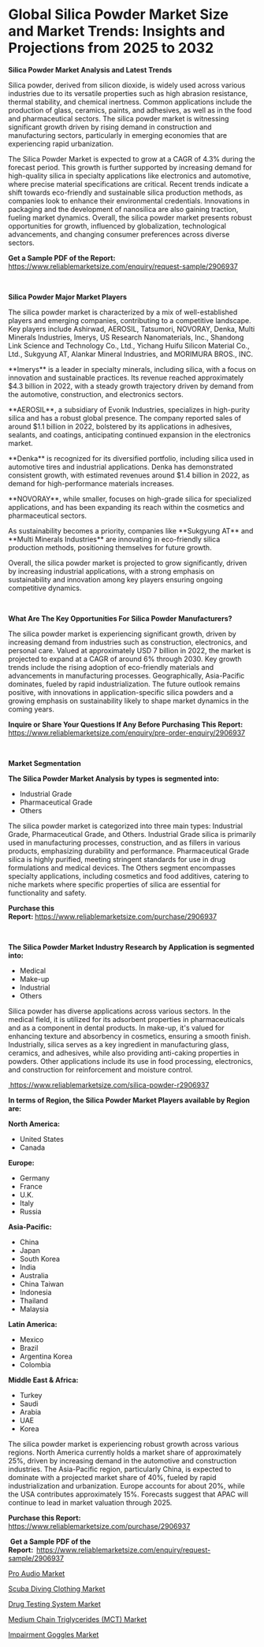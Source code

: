 <p><h1>Global Silica Powder Market Size and Market Trends: Insights and Projections from 2025 to 2032</h1></p><p><strong>Silica Powder Market Analysis and Latest Trends</strong></p>
<p><p>Silica powder, derived from silicon dioxide, is widely used across various industries due to its versatile properties such as high abrasion resistance, thermal stability, and chemical inertness. Common applications include the production of glass, ceramics, paints, and adhesives, as well as in the food and pharmaceutical sectors. The silica powder market is witnessing significant growth driven by rising demand in construction and manufacturing sectors, particularly in emerging economies that are experiencing rapid urbanization.</p><p>The Silica Powder Market is expected to grow at a CAGR of 4.3% during the forecast period. This growth is further supported by increasing demand for high-quality silica in specialty applications like electronics and automotive, where precise material specifications are critical. Recent trends indicate a shift towards eco-friendly and sustainable silica production methods, as companies look to enhance their environmental credentials. Innovations in packaging and the development of nanosilica are also gaining traction, fueling market dynamics. Overall, the silica powder market presents robust opportunities for growth, influenced by globalization, technological advancements, and changing consumer preferences across diverse sectors.</p></p>
<p><strong>Get a Sample PDF of the Report:&nbsp;</strong> <a href="https://www.reliablemarketsize.com/enquiry/request-sample/2906937?utm_campaign=2005&utm_medium=2&utm_source=Github&utm_content=ia&utm_term=12032025&utm_id=silica-powder">https://www.reliablemarketsize.com/enquiry/request-sample/2906937</a></p>
<p>&nbsp;</p>
<p><strong>Silica Powder Major Market Players</strong></p>
<p><p>The silica powder market is characterized by a mix of well-established players and emerging companies, contributing to a competitive landscape. Key players include Ashirwad, AEROSIL, Tatsumori, NOVORAY, Denka, Multi Minerals Industries, Imerys, US Research Nanomaterials, Inc., Shandong Link Science and Technology Co., Ltd., Yichang Huifu Silicon Material Co., Ltd., Sukgyung AT, Alankar Mineral Industries, and MORIMURA BROS., INC.</p><p>**Imerys** is a leader in specialty minerals, including silica, with a focus on innovation and sustainable practices. Its revenue reached approximately $4.3 billion in 2022, with a steady growth trajectory driven by demand from the automotive, construction, and electronics sectors.</p><p>**AEROSIL**, a subsidiary of Evonik Industries, specializes in high-purity silica and has a robust global presence. The company reported sales of around $1.1 billion in 2022, bolstered by its applications in adhesives, sealants, and coatings, anticipating continued expansion in the electronics market.</p><p>**Denka** is recognized for its diversified portfolio, including silica used in automotive tires and industrial applications. Denka has demonstrated consistent growth, with estimated revenues around $1.4 billion in 2022, as demand for high-performance materials increases.</p><p>**NOVORAY**, while smaller, focuses on high-grade silica for specialized applications, and has been expanding its reach within the cosmetics and pharmaceutical sectors. </p><p>As sustainability becomes a priority, companies like **Sukgyung AT** and **Multi Minerals Industries** are innovating in eco-friendly silica production methods, positioning themselves for future growth.</p><p>Overall, the silica powder market is projected to grow significantly, driven by increasing industrial applications, with a strong emphasis on sustainability and innovation among key players ensuring ongoing competitive dynamics.</p></p>
<p>&nbsp;</p>
<p><strong>What Are The Key Opportunities For Silica Powder Manufacturers?</strong></p>
<p><p>The silica powder market is experiencing significant growth, driven by increasing demand from industries such as construction, electronics, and personal care. Valued at approximately USD 7 billion in 2022, the market is projected to expand at a CAGR of around 6% through 2030. Key growth trends include the rising adoption of eco-friendly materials and advancements in manufacturing processes. Geographically, Asia-Pacific dominates, fueled by rapid industrialization. The future outlook remains positive, with innovations in application-specific silica powders and a growing emphasis on sustainability likely to shape market dynamics in the coming years.</p></p>
<p><strong>Inquire or Share Your Questions If Any Before Purchasing This Report:</strong> <a href="https://www.reliablemarketsize.com/enquiry/pre-order-enquiry/2906937?utm_campaign=2005&utm_medium=2&utm_source=Github&utm_content=ia&utm_term=12032025&utm_id=silica-powder">https://www.reliablemarketsize.com/enquiry/pre-order-enquiry/2906937</a></p>
<p>&nbsp;</p>
<p><strong>Market Segmentation</strong></p>
<p><strong>The Silica Powder Market Analysis by types is segmented into:</strong></p>
<p><ul><li>Industrial Grade</li><li>Pharmaceutical Grade</li><li>Others</li></ul></p>
<p><p>The silica powder market is categorized into three main types: Industrial Grade, Pharmaceutical Grade, and Others. Industrial Grade silica is primarily used in manufacturing processes, construction, and as fillers in various products, emphasizing durability and performance. Pharmaceutical Grade silica is highly purified, meeting stringent standards for use in drug formulations and medical devices. The Others segment encompasses specialty applications, including cosmetics and food additives, catering to niche markets where specific properties of silica are essential for functionality and safety.</p></p>
<p><strong>Purchase this Report:&nbsp;</strong><a href="https://www.reliablemarketsize.com/purchase/2906937?utm_campaign=2005&utm_medium=2&utm_source=Github&utm_content=ia&utm_term=12032025&utm_id=silica-powder">https://www.reliablemarketsize.com/purchase/2906937</a></p>
<p>&nbsp;</p>
<p><strong>The Silica Powder Market Industry Research by Application is segmented into:</strong></p>
<p><ul><li>Medical</li><li>Make-up</li><li>Industrial</li><li>Others</li></ul></p>
<p><p>Silica powder has diverse applications across various sectors. In the medical field, it is utilized for its adsorbent properties in pharmaceuticals and as a component in dental products. In make-up, it's valued for enhancing texture and absorbency in cosmetics, ensuring a smooth finish. Industrially, silica serves as a key ingredient in manufacturing glass, ceramics, and adhesives, while also providing anti-caking properties in powders. Other applications include its use in food processing, electronics, and construction for reinforcement and moisture control.</p></p>
<p><a href="https://www.reliablemarketsize.com/silica-powder-r2906937?utm_campaign=2005&utm_medium=2&utm_source=Github&utm_content=ia&utm_term=12032025&utm_id=silica-powder">&nbsp;https://www.reliablemarketsize.com/silica-powder-r2906937</a></p>
<p><strong>In terms of Region, the Silica Powder Market Players available by Region are:</strong></p>
<p>
    <p> <strong> North America: </strong>
        <ul>
            <li>United States</li>
            <li>Canada</li>
        </ul>
        </p> 
    <p> <strong> Europe: </strong>
        <ul>
            <li>Germany</li>
            <li>France</li>
            <li>U.K.</li>
            <li>Italy</li>
            <li>Russia</li>
        </ul>
        </p> 
    <p> <strong> Asia-Pacific: </strong>
        <ul>
            <li>China</li>
            <li>Japan</li>
            <li>South Korea</li>
            <li>India</li>
            <li>Australia</li>
            <li>China Taiwan</li>
            <li>Indonesia</li>
            <li>Thailand</li>
            <li>Malaysia</li>
        </ul>
        </p> 
    <p> <strong> Latin America: </strong>
        <ul>
            <li>Mexico</li>
            <li>Brazil</li>
            <li>Argentina Korea</li>
            <li>Colombia</li>
        </ul>
        </p> 
    <p> <strong> Middle East & Africa: </strong>
        <ul>
            <li>Turkey</li>
            <li>Saudi</li>
            <li>Arabia</li>
            <li>UAE</li>
            <li>Korea</li>
        </ul>
    </p>
    </p>
<p><p>The silica powder market is experiencing robust growth across various regions. North America currently holds a market share of approximately 25%, driven by increasing demand in the automotive and construction industries. The Asia-Pacific region, particularly China, is expected to dominate with a projected market share of 40%, fueled by rapid industrialization and urbanization. Europe accounts for about 20%, while the USA contributes approximately 15%. Forecasts suggest that APAC will continue to lead in market valuation through 2025.</p></p>
<p><strong>Purchase this Report: </strong><a href="https://www.reliablemarketsize.com/purchase/2906937?utm_campaign=2005&utm_medium=2&utm_source=Github&utm_content=ia&utm_term=12032025&utm_id=silica-powder">https://www.reliablemarketsize.com/purchase/2906937</a></p>
<p>&nbsp;<strong>Get a Sample PDF of the Report:&nbsp;&nbsp;</strong><a href="https://www.reliablemarketsize.com/enquiry/request-sample/2906937?utm_campaign=2005&utm_medium=2&utm_source=Github&utm_content=ia&utm_term=12032025&utm_id=silica-powder">https://www.reliablemarketsize.com/enquiry/request-sample/2906937</a></p>
<p><strong></strong></p>
<p><p><a href="https://github.com/globismark/Market-Research-Report-List-6/blob/main/pro-audio-market.md?utm_campaign=2005&utm_medium=2&utm_source=Github&utm_content=ia&utm_term=12032025&utm_id=silica-powder">Pro Audio Market</a></p><p><a href="https://github.com/owaysusing/Market-Research-Report-List-1/blob/main/scuba-diving-clothing-market.md?utm_campaign=2005&utm_medium=2&utm_source=Github&utm_content=ia&utm_term=12032025&utm_id=silica-powder">Scuba Diving Clothing Market</a></p><p><a href="https://github.com/monacaquddus/Market-Research-Report-List-1/blob/main/drug-testing-system-market.md?utm_campaign=2005&utm_medium=2&utm_source=Github&utm_content=ia&utm_term=12032025&utm_id=silica-powder">Drug Testing System Market</a></p><p><a href="https://github.com/andulanick3/Market-Research-Report-List-1/blob/main/medium-chain-triglycerides-mct-market.md?utm_campaign=2005&utm_medium=2&utm_source=Github&utm_content=ia&utm_term=12032025&utm_id=silica-powder">Medium Chain Triglycerides (MCT) Market</a></p><p><a href="https://github.com/mgapeak/Market-Research-Report-List-1/blob/main/impairment-goggles-market.md?utm_campaign=2005&utm_medium=2&utm_source=Github&utm_content=ia&utm_term=12032025&utm_id=silica-powder">Impairment Goggles Market</a></p></p>